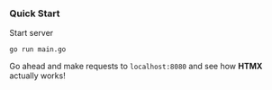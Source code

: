 ### Quick Start

Start server

```
go run main.go
```

Go ahead and make requests to `localhost:8080` and see how **HTMX** actually works!
